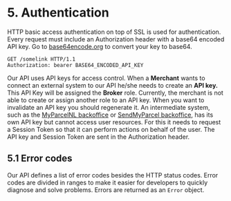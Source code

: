 # 5. Authentication

HTTP basic access authentication on top of SSL is used for authentication. Every
request must include an Authorization header with a base64 encoded API key. Go
to [base64encode.org](https://www.base64encode.org/) to convert your key to
base64.

```
GET /somelink HTTP/1.1
Authorization: bearer BASE64_ENCODED_API_KEY
```

Our API uses API keys for access control. When a **Merchant** wants to connect
an external system to our API he/she needs to create an **API key.** This API
Key will be assigned the **Broker** role. Currently, the merchant is not able to
create or assign another role to an API key. When you want to invalidate an API
key you should regenerate it. An intermediate system, such as
the [MyParcelNL backoffice] or [SendMyParcel backoffice], has its own API key
but cannot access user resources. For this it needs to request a Session Token
so that it can perform actions on behalf of the user. The API key and Session
Token are sent in the Authorization header.

## 5.1 Error codes

Our API defines a list of error codes besides the HTTP status codes. Error codes
are divided in ranges to make it easier for developers to quickly diagnose and
solve problems. Errors are returned as an `Error` object.

[MyParcelNL backoffice]: https://backoffice.myparcel.nl/
[SendMyParcel backoffice]: https://backoffice.sendmyparcel.be
